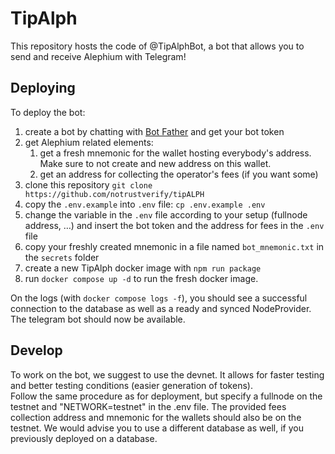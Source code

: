 # TipAlph

This repository hosts the code of @TipAlphBot, a bot that allows you to send and receive Alephium with Telegram!

## Deploying

To deploy the bot:

1. create a bot by chatting with [Bot Father](https://t.me/botfather) and get your bot token
2. get Alephium related elements:
   1. get a fresh mnemonic for the wallet hosting everybody's address. Make sure to not create and new address on this wallet.
   2. get an address for collecting the operator's fees (if you want some)
3. clone this repository `git clone https://github.com/notrustverify/tipALPH`
4. copy the `.env.example` into `.env` file: `cp .env.example .env`
5. change the variable in the `.env` file according to your setup (fullnode address, …) and insert the bot token and the address for fees in the `.env` file
6. copy your freshly created mnemonic in a file named `bot_mnemonic.txt` in the `secrets` folder
7. create a new TipAlph docker image with `npm run package`
8. run `docker compose up -d` to run the fresh docker image.

On the logs (with `docker compose logs -f`), you should see a successful connection to the database as well as a ready and synced NodeProvider.   
The telegram bot should now be available.

## Develop

To work on the bot, we suggest to use the devnet. It allows for faster testing and better testing conditions (easier generation of tokens).   
Follow the same procedure as for deployment, but specify a fullnode on the testnet and "NETWORK=testnet" in the .env file. The provided fees collection address and mnemonic for the wallets should also be on the testnet. We would advise you to use a different database as well, if you previously deployed on a database.